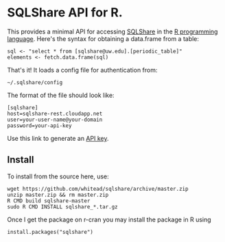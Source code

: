SQLShare API for R.
===================
This provides a minimal API for accessing [SQLShare](http://escience.washington.edu/sqlshare) in the [R programming language](http://r-project.org). Here's the syntax for
obtaining a data.frame from a table:

    sql <- "select * from [sqlshare@uw.edu].[periodic_table]"
    elements <- fetch.data.frame(sql)

That's it! It loads a config file for authentication from:

    ~/.sqlshare/config

The format of the file should look like:

    [sqlshare]
    host=sqlshare-rest.cloudapp.net
    user=your-user-name@your-domain
    password=your-api-key

Use this link to generate an [API key](https://sqlshare.escience.washington.edu/sqlshare/#s=credentials).

Install
----------

To install from the source here, use:

    wget https://github.com/whitead/sqlshare/archive/master.zip
    unzip master.zip && rm master.zip
    R CMD build sqlshare-master
    sudo R CMD INSTALL sqlshare_*.tar.gz

Once I get the package on r-cran you may install the package in R using

    install.packages("sqlshare")